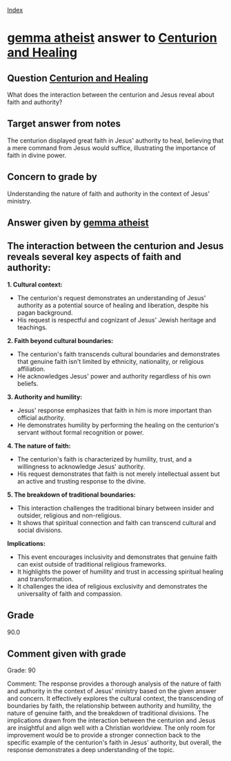 
[Index](../../index.md)
# [gemma atheist](../../answering_models/gemma_atheist.md) answer to [Centurion and Healing](../../questions/Centurion_and_Healing.md)

## Question [Centurion and Healing](../../questions/Centurion_and_Healing.md)
What does the interaction between the centurion and Jesus reveal about faith and authority?

## Target answer from notes
The centurion displayed great faith in Jesus' authority to heal, believing that a mere command from Jesus would suffice, illustrating the importance of faith in divine power.

## Concern to grade by
Understanding the nature of faith and authority in the context of Jesus' ministry.

## Answer given by [gemma atheist](../../answering_models/gemma_atheist.md)
## The interaction between the centurion and Jesus reveals several key aspects of faith and authority:

**1. Cultural context:**

* The centurion's request demonstrates an understanding of Jesus' authority as a potential source of healing and liberation, despite his pagan background.
* His request is respectful and cognizant of Jesus' Jewish heritage and teachings.

**2. Faith beyond cultural boundaries:**

* The centurion's faith transcends cultural boundaries and demonstrates that genuine faith isn't limited by ethnicity, nationality, or religious affiliation.
* He acknowledges Jesus' power and authority regardless of his own beliefs.

**3. Authority and humility:**

* Jesus' response emphasizes that faith in him is more important than official authority.
* He demonstrates humility by performing the healing on the centurion's servant without formal recognition or power.

**4. The nature of faith:**

* The centurion's faith is characterized by humility, trust, and a willingness to acknowledge Jesus' authority.
* His request demonstrates that faith is not merely intellectual assent but an active and trusting response to the divine.

**5. The breakdown of traditional boundaries:**

* This interaction challenges the traditional binary between insider and outsider, religious and non-religious.
* It shows that spiritual connection and faith can transcend cultural and social divisions.

**Implications:**

* This event encourages inclusivity and demonstrates that genuine faith can exist outside of traditional religious frameworks.
* It highlights the power of humility and trust in accessing spiritual healing and transformation.
* It challenges the idea of religious exclusivity and demonstrates the universality of faith and compassion.

## Grade
90.0

## Comment given with grade
Grade: 90

Comment: The response provides a thorough analysis of the nature of faith and authority in the context of Jesus' ministry based on the given answer and concern. It effectively explores the cultural context, the transcending of boundaries by faith, the relationship between authority and humility, the nature of genuine faith, and the breakdown of traditional divisions. The implications drawn from the interaction between the centurion and Jesus are insightful and align well with a Christian worldview. The only room for improvement would be to provide a stronger connection back to the specific example of the centurion's faith in Jesus' authority, but overall, the response demonstrates a deep understanding of the topic.
